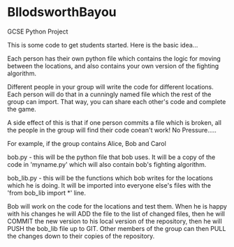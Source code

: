 # BllodsworthBayou
GCSE Python Project

This is some code to get students started. Here is the basic idea...

Each person has their own python file which contains the logic for moving between the locations, and also contains your own version of the fighting algorithm.

Different people in your group will write the code for different locations. Each person will do that in a cunningly named file which the rest of the group can import. That way, you can share each other's code and complete the game.

A side effect of this is that if one person commits a file which is broken, all the people in the group will find their code coean't work! No Pressure..... 

For example, if the group contains Alice, Bob and Carol

bob.py - this will be the python file that bob uses. It will be a copy of the code in 'myname.py' which will also contain bob's fighting algorithm.

bob_lib.py - this will be the functions which bob writes for the locations which he is doing. It will be imported into everyone else's files with the 'from bob_lib import *' line.

Bob will work on the code for the locations and test them. When he is happy with his changes he will ADD the file to the list of changed files, then he will COMMIT the new version to his local version of the repository, then he will PUSH the bob_lib file up to GIT. Other members of the group can then PULL the changes down to their copies of the repository.
 
